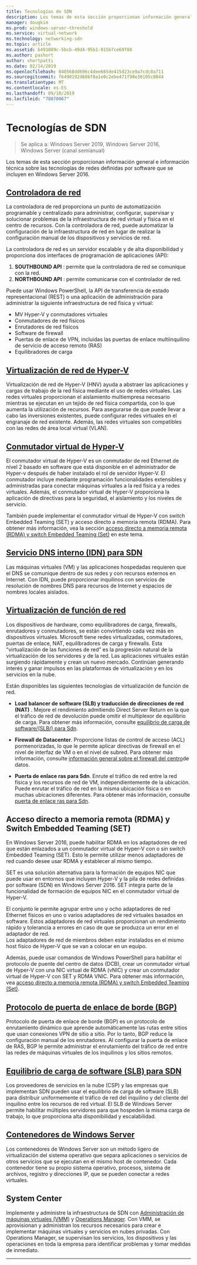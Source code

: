 ```yaml
---
title: Tecnologías de SDN
description: Los temas de esta sección proporcionan información general e información técnica sobre las tecnologías de redes definidas por software que se incluyen en Windows Server 2016.
manager: dougkim
ms.prod: windows-server-threshold
ms.service: virtual-network
ms.technology: networking-sdn
ms.topic: article
ms.assetid: b491089c-5bcb-49d4-95b1-915b7ce69f88
ms.author: pashort
author: shortpatti
ms.date: 02/14/2019
ms.openlocfilehash: 040568dd696c4dee665de415d23ce9a7cdc8a711
ms.sourcegitcommit: f6490192d686f0a1e0c2ebe471f98e30105c0844
ms.translationtype: MT
ms.contentlocale: es-ES
ms.lasthandoff: 09/10/2019
ms.locfileid: "70870067"
---
```

# <a name="sdn-technologies"></a>Tecnologías de SDN

>Se aplica a: Windows Server 2019, Windows Server 2016, Windows Server (canal semianual)

Los temas de esta sección proporcionan información general e información técnica sobre las tecnologías de redes definidas por software que se incluyen en Windows Server 2016.  

## <a name="network-controllernetwork-controllernetwork-controllermd"></a>[Controladora de red](network-controller/Network-Controller.md)

La controladora de red proporciona un punto de automatización programable y centralizado para administrar, configurar, supervisar y solucionar problemas de la infraestructura de red virtual y física en el centro de recursos. Con la controladora de red, puede automatizar la configuración de la infraestructura de red en lugar de realizar la configuración manual de los dispositivos y servicios de red. 

La controladora de red es un servidor escalable y de alta disponibilidad y proporciona dos interfaces de programación de aplicaciones (API):

1. **SOUTHBOUND API** : permite que la controladora de red se comunique con la red.
2. **NORTHBOUND API** : permite comunicarse con el controlador de red.

Puede usar Windows PowerShell, la API de transferencia de estado representacional (REST) o una aplicación de administración para administrar la siguiente infraestructura de red física y virtual:

- MV Hyper-V y conmutadores virtuales 
- Conmutadores de red físicos 
- Enrutadores de red físicos 
- Software de firewall 
- Puertas de enlace de VPN, incluidas las puertas de enlace multiinquilino de servicio de acceso remoto (RAS) 
- Equilibradores de carga 
  
## <a name="hyper-v-network-virtualizationhyper-v-network-virtualizationhyper-v-network-virtualizationmd"></a>[Virtualización de red de Hyper-V](hyper-v-network-virtualization/Hyper-V-Network-Virtualization.md)

Virtualización de red de Hyper-V (HNV) ayuda a abstraer las aplicaciones y cargas de trabajo de la red física mediante el uso de redes virtuales. Las redes virtuales proporcionan el aislamiento multiempresa necesario mientras se ejecutan en un tejido de red física compartida, con lo que aumenta la utilización de recursos. Para asegurarse de que puede llevar a cabo las inversiones existentes, puede configurar redes virtuales en el engranaje de red existente. Además, las redes virtuales son compatibles con las redes de área local virtual (VLAN).
  
## <a name="hyper-v-virtual-switchvirtualizationhyper-v-virtual-switchhyper-v-virtual-switchmd"></a>[Conmutador virtual de Hyper-V](../../../virtualization/hyper-v-virtual-switch/Hyper-V-Virtual-Switch.md) 

El conmutador virtual de Hyper-V es un conmutador de red Ethernet de nivel 2 basado en software que está disponible en el administrador de Hyper-v después de haber instalado el rol de servidor Hyper-V. El conmutador incluye mediante programación funcionalidades extensibles y administradas para conectar máquinas virtuales a la red física y a redes virtuales. Además, el conmutador virtual de Hyper-V proporciona la aplicación de directivas para la seguridad, el aislamiento y los niveles de servicio.
  
También puede implementar el conmutador virtual de Hyper-V con switch Embedded Teaming (SET) y acceso directo a memoria remota (RDMA). Para obtener más información, vea la sección [acceso directo a memoria remota (RDMA) y switch Embedded Teaming (Set)](#remote-direct-memory-access-rdma-and-switch-embedded-teaming-set) en este tema.

## <a name="internal-dns-service-idns-for-sdnidns-for-sdnmd"></a>[Servicio DNS interno (IDN) para SDN](Idns-for-Sdn.md)

Las máquinas virtuales (VM) y las aplicaciones hospedadas requieren que el DNS se comunique dentro de sus redes y con recursos externos en Internet. Con IDN, puede proporcionar inquilinos con servicios de resolución de nombres DNS para recursos de Internet y espacios de nombres locales aislados. 
  
## <a name="network-function-virtualizationnetwork-function-virtualizationnetwork-function-virtualizationmd"></a>[Virtualización de función de red](network-function-virtualization/Network-Function-Virtualization.md)

Los dispositivos de hardware, como equilibradores de carga, firewalls, enrutadores y conmutadores, se están convirtiendo cada vez más en dispositivos virtuales. Microsoft tiene redes virtualizadas, conmutadores, puertas de enlace, NAT, equilibradores de carga y firewalls. Esta “virtualización de las funciones de red” es la progresión natural de la virtualización de los servidores y de la red. Las aplicaciones virtuales están surgiendo rápidamente y crean un nuevo mercado. Continúan generando interés y ganar impulsos en las plataformas de virtualización y en los servicios en la nube. 
  
Están disponibles las siguientes tecnologías de virtualización de función de red.  
  
-   **Load balancer de software (SLB) y traducción de direcciones de red (NAT)** . Mejore el rendimiento admitiendo Direct Server Return en la que el tráfico de red de devolución puede omitir el multiplexor de equilibrio de carga. Para obtener más información, consulte [equilibrio de carga de software/(SLB/) para Sdn](network-function-virtualization/software-load-balancing-for-sdn.md).
  
-   **Firewall de Datacenter**. Proporcione listas de control de acceso (ACL) pormenorizadas, lo que le permite aplicar directivas de firewall en el nivel de interfaz de VM o en el nivel de subred. Para obtener más información, consulte [información general sobre el firewall del centro](network-function-virtualization/Datacenter-Firewall-Overview.md)de datos.
  
-   **Puerta de enlace ras para Sdn**. Enrute el tráfico de red entre la red física y los recursos de red de VM, independientemente de la ubicación. Puede enrutar el tráfico de red en la misma ubicación física o en muchas ubicaciones diferentes. Para obtener más información, consulte [puerta de enlace ras para Sdn](network-function-virtualization/RAS-Gateway-for-SDN.md).

## <a name="remote-direct-memory-access-rdma-and-switch-embedded-teaming-set"></a>Acceso directo a memoria remota (RDMA) y Switch Embedded Teaming (SET)  
En Windows Server 2016, puede habilitar RDMA en los adaptadores de red que están enlazados a un conmutador virtual de Hyper-V con o sin switch Embedded Teaming (SET). Esto le permite utilizar menos adaptadores de red cuando desee usar RDMA y establecer al mismo tiempo.  
  
SET es una solución alternativa para la formación de equipos NIC que puede usar en entornos que incluyen Hyper-V y la pila de redes definidas por software (SDN) en Windows Server 2016. SET integra parte de la funcionalidad de formación de equipos NIC en el conmutador virtual de Hyper-V.  
  
El conjunto le permite agrupar entre uno y ocho adaptadores de red Ethernet físicos en uno o varios adaptadores de red virtuales basados en software. Estos adaptadores de red virtuales proporcionan un rendimiento rápido y tolerancia a errores en caso de que se produzca un error en el adaptador de red.  
Los adaptadores de red de miembros deben estar instalados en el mismo host físico de Hyper-V que se van a colocar en un equipo.  
  
Además, puede usar comandos de Windows PowerShell para habilitar el protocolo de puente del centro de datos (DCB), crear un conmutador virtual de Hyper-V con una NIC virtual de RDMA (vNIC) y crear un conmutador virtual de Hyper-V con SET y RDMA VNIC. Para obtener más información, vea [acceso directo a memoria remota (RDMA) y switch Embedded Teaming (Set)](https://docs.microsoft.com/windows-server/virtualization/hyper-v-virtual-switch/rdma-and-switch-embedded-teaming.md).

## <a name="border-gateway-protocol-bgpremoteremote-accessbgpborder-gateway-protocol-bgpmd"></a>[Protocolo de puerta de enlace de borde (BGP)](../../../remote/remote-access/bgp/Border-Gateway-Protocol-BGP.md)
  
Protocolo de puerta de enlace de borde (BGP) es un protocolo de enrutamiento dinámico que aprende automáticamente las rutas entre sitios que usan conexiones VPN de sitio a sitio. Por lo tanto, BGP reduce la configuración manual de los enrutadores.   Al configurar la puerta de enlace de RAS, BGP le permite administrar el enrutamiento del tráfico de red entre las redes de máquinas virtuales de los inquilinos y los sitios remotos.  
  
## <a name="software-load-balancing-slb-for-sdnnetwork-function-virtualizationsoftware-load-balancing-for-sdnmd"></a>[Equilibrio de carga de software (SLB) para SDN](network-function-virtualization/software-load-balancing-for-sdn.md)
Los proveedores de servicios en la nube (CSP) y las empresas que implementan SDN pueden usar el equilibrio de carga de software (SLB) para distribuir uniformemente el tráfico de red del inquilino y del cliente del inquilino entre los recursos de red virtual. El SLB de Windows Server permite habilitar múltiples servidores para que hospeden la misma carga de trabajo, lo que proporciona alta disponibilidad y escalabilidad. 

## <a name="windows-server-containerscontainerscontainer-networking-overviewmd"></a>[Contenedores de Windows Server](Containers/Container-networking-overview.md)

Los contenedores de Windows Server son un método ligero de virtualización del sistema operativo que separa aplicaciones o servicios de otros servicios que se ejecutan en el mismo host de contenedor. Cada contenedor tiene su propio sistema operativo, procesos, sistema de archivos, registro y direcciones IP, que se pueden conectar a redes virtuales. 

## <a name="system-center"></a>System Center

Implemente y administre la infraestructura de SDN con [Administración de máquinas virtuales (VMM)](https://docs.microsoft.com/system-center/vmm/) y [Operations Manager](https://docs.microsoft.com/system-center/scom/). Con VMM, se aprovisionan y administran los recursos necesarios para crear e implementar máquinas virtuales y servicios en nubes privadas.  Con Operations Manager, se supervisan los servicios, los dispositivos y las operaciones en toda la empresa para identificar problemas y tomar medidas de inmediato. 


---